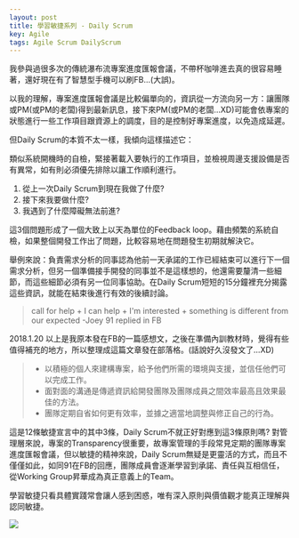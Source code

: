 ```yaml
---
layout: post
title: 學習敏捷系列 - Daily Scrum
key: Agile
tags: Agile Scrum DailyScrum
---
```


我參與過很多次的傳統瀑布流專案進度匯報會議，不帶杯咖啡進去真的很容易睡著，還好現在有了智慧型手機可以刷FB…(大誤)。

以我的理解，專案進度匯報會議是比較偏單向的，資訊從一方流向另一方：讓團隊或PM(或PM的老闆)得到最新訊息，接下來PM(或PM的老闆…XD)可能會依專案的狀態進行一些工作項目跟資源上的調度，目的是控制好專案進度，以免造成延遲。

但Daily Scrum的本質不太一樣，我傾向這樣描述它：
<!--more-->
類似系統開機時的自檢，緊接著載入要執行的工作項目，並檢視周邊支援設備是否有異常，如有則必須優先排除以讓工作順利進行。

1. 從上一次Daily Scrum到現在我做了什麼?
2. 接下來我要做什麼?
3. 我遇到了什麼障礙無法前進?

這3個問題形成了一個大致上以天為單位的Feedback loop。藉由頻繁的系統自檢，如果整個開發工作出了問題，比較容易地在問題發生初期就解決它。

舉例來說：負責需求分析的同事認為他前一天承諾的工作已經結束可以進行下一個需求分析，但另一個準備接手開發的同事並不是這樣想的，他還需要釐清一些細節，而這些細節必須有另一位同事協助。在Daily Scrum短短的15分鐘裡充分揭露這些資訊，就能在結束後進行有效的後續討論。

> call for help + I can help + I'm interested + something is different from our expected
> -Joey 91 replied in FB

2018.1.20 以上是我原本發在FB的一篇感想文，之後在準備內訓教材時，覺得有些值得補充的地方，所以整理成這篇文章發在部落格。(話說好久沒發文了…XD)

> - 以積極的個人來建構專案，給予他們所需的環境與支援，並信任他們可以完成工作。
> - 面對面的溝通是傳遞資訊給開發團隊及團隊成員之間效率最高且效果最佳的方法。
> - 團隊定期自省如何更有效率，並據之適當地調整與修正自己的行為。

這是12條敏捷宣言中的其中3條，Daily Scrum不就正好對應到這3條原則嗎? 對管理層來說，專案的Transparency很重要，故專案管理的手段常見定期的團隊專案進度匯報會議，但以敏捷的精神來說，Daily Scrum無疑是更靈活的方式，而且不僅僅如此，如同91在FB的回應，團隊成員會逐漸學習到承諾、責任與互相信任，從Working Group昇華成為真正意義上的Team。

學習敏捷只看具體實踐常會讓人感到困惑，唯有深入原則與價值觀才能真正理解與認同敏捷。

![](https://cdn.rawgit.com/jed1978/blog-images/55333eee/agile.png)